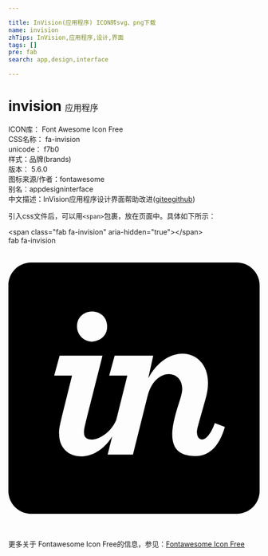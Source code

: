 ```yaml
---

title: InVision(应用程序) ICON转svg、png下载
name: invision
zhTips: InVision,应用程序,设计,界面
tags: []
pre: fab
search: app,design,interface

---
```


# invision  <small style="font-size: 60%;font-weight: 100">应用程序</small>


<div class="detail-page">
<p>
<span>
ICON库：
<span class="badge-secondary badge">Font Awesome Icon Free</span> 
</span>
<br/>
<span>
CSS名称：
<span class="badge-secondary badge">fa-invision</span> 
</span>
<br/>
<span>
unicode：
<span class="badge-secondary badge">f7b0</span> 
<copy-btn content='f7b0' btn-title=""></copy-btn>
<copy-btn :content='String.fromCodePoint(parseInt("f7b0", 16))' btn-title="复制U"></copy-btn>
</span><br/><span>样式：<span class="badge-light badge">品牌(brands)</span></span>
<br/>
<span>
版本：
<span class="badge-secondary badge">5.6.0</span> 
</span>
<br/>
<span>图标来源/作者：<span class="badge-light badge">fontawesome</span></span> 
<br/>
<span>别名：<span class="badge-light badge">app</span><span class="badge-light badge">design</span><span class="badge-light badge">interface</span></span><br/><span class="zh-detail">中文描述：<span class="badge-primary badge">InVision</span><span class="badge-primary badge">应用程序</span><span class="badge-primary badge">设计</span><span class="badge-primary badge">界面</span><span class="help-link"><span>帮助改进</span>(<a href="https://gitee.com/liuwave/icon-helper/edit/master/json/fontawesome/brands/invision.json" target="_blank" rel="noopener noreferrer">gitee</a><a href="https://github.com/liuwave/icon-helper/edit/master/json/fontawesome/brands/invision.json" target="_blank" rel="noopener noreferrer">github</a></span>)</span><br/>
</p>
</div>
<div class="alert alert-dark">
  <i class="fab fa-invision fa-xs"></i>
  <i class="fab fa-invision fa-sm"></i>
  <i class="fab fa-invision fa-lg"></i>
  <i class="fab fa-invision fa-2x"></i>
  <i class="fab fa-invision fa-3x"></i>
  <i class="fab fa-invision fa-5x"></i>
  <i class="fab fa-invision fa-7x"></i>
</div>
<div>
  <p>引入css文件后，可以用<code>&lt;span&gt;</code>包裹，放在页面中。具体如下所示：    
  </p>
  <div class="alert alert-primary" style="font-size: 14px">
    &lt;span class="fab fa-invision" aria-hidden="true"&gt;&lt;/span&gt;
    <copy-btn content='<span class="fab fa-invision" aria-hidden="true"></span>'></copy-btn>
  </div>
  <div class="alert alert-secondary">
    <i class="fab fa-invision"
    style="font-size: 24px"
    aria-hidden="true"></i> fab fa-invision
    <copy-btn content="fab fa-invision" btn-title="复制图标名称"></copy-btn>
  </div>
</div>
<div id="svg" class="svg-wrap">
<svg xmlns="http://www.w3.org/2000/svg" viewBox="0 0 448 512"><path d="M407.4 32H40.6C18.2 32 0 50.2 0 72.6v366.8C0 461.8 18.2 480 40.6 480h366.8c22.4 0 40.6-18.2 40.6-40.6V72.6c0-22.4-18.2-40.6-40.6-40.6zM176.1 145.6c.4 23.4-22.4 27.3-26.6 27.4-14.9 0-27.1-12-27.1-27 .1-35.2 53.1-35.5 53.7-.4zM332.8 377c-65.6 0-34.1-74-25-106.6 14.1-46.4-45.2-59-59.9.7l-25.8 103.3H177l8.1-32.5c-31.5 51.8-94.6 44.4-94.6-4.3.1-14.3.9-14 23-104.1H81.7l9.7-35.6h76.4c-33.6 133.7-32.6 126.9-32.9 138.2 0 20.9 40.9 13.5 57.4-23.2l19.8-79.4h-32.3l9.7-35.6h68.8l-8.9 40.5c40.5-75.5 127.9-47.8 101.8 38-14.2 51.1-14.6 50.7-14.9 58.8 0 15.5 17.5 22.6 31.8-16.9L386 325c-10.5 36.7-29.4 52-53.2 52z"/></svg>
</div>
<detail full-name='fa-invision'></detail>
    
<div><p>更多关于  Fontawesome Icon Free的信息，参见：<a target="_blank" href="https://iconhelper.cn/fontawesome.html">Fontawesome Icon Free</a>
</p></div>
